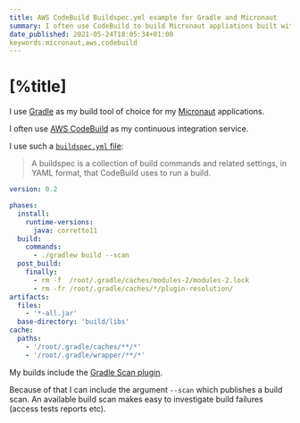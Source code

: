 ```yaml
---
title: AWS CodeBuild Buildspec.yml example for Gradle and Micronaut 
summary: I often use CodeBuild to build Micronaut appliations built with Gradle. This post includes an example of a buildspec.yml file.
date_published: 2021-05-24T18:05:34+01:00
keywords:micronaut,aws,codebuild
---
```


# [%title]

I use [Gradle](https://gradle.org) as my build tool of choice for my [Micronaut](https://micronaut.io) applications. 

I often use [AWS CodeBuild](https://aws.amazon.com/codebuild/) as my continuous integration service. 

I use such a [`buildspec.yml` file](https://docs.aws.amazon.com/codebuild/latest/userguide/build-spec-ref.html): 

> A buildspec is a collection of build commands and related settings, in YAML format, that CodeBuild uses to run a build. 

```yaml
version: 0.2

phases:
  install:
    runtime-versions:
      java: corretto11 
  build:
    commands:
      - ./gradlew build --scan
  post_build:
    finally:
      - rm -f  /root/.gradle/caches/modules-2/modules-2.lock
      - rm -fr /root/.gradle/caches/*/plugin-resolution/
artifacts:
  files:
    - '*-all.jar'
  base-directory: 'build/libs'
cache:
  paths:
    - '/root/.gradle/caches/**/*' 
    - '/root/.gradle/wrapper/**/*'

```

My builds include the [Gradle Scan plugin](https://scans.gradle.com).

Because of that I can include the argument `--scan` which publishes a build scan. An available build scan makes easy to investigate build failures (access tests reports etc). 